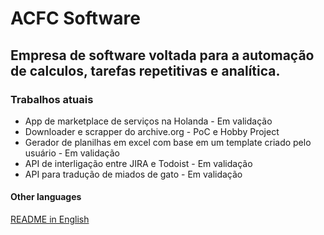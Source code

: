 # ACFC Software
## Empresa de software voltada para a automação de calculos, tarefas repetitivas e analítica.

### Trabalhos atuais
- App de marketplace de serviços na Holanda - Em validação
- Downloader e scrapper do archive.org - PoC e Hobby Project
- Gerador de planilhas em excel com base em um template criado pelo usuário - Em validação
- API de interligação entre JIRA e Todoist - Em validação
- API para tradução de miados de gato - Em validação


#### Other languages
[README in English](README.md)
